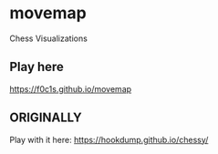 # movemap

Chess Visualizations

## Play here

https://f0c1s.github.io/movemap

## ORIGINALLY

Play with it here: https://hookdump.github.io/chessy/
